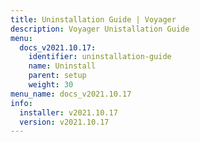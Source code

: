 ```yaml
---
title: Uninstallation Guide | Voyager
description: Voyager Unistallation Guide
menu:
  docs_v2021.10.17:
    identifier: uninstallation-guide
    name: Uninstall
    parent: setup
    weight: 30
menu_name: docs_v2021.10.17
info:
  installer: v2021.10.17
  version: v2021.10.17
---
```


